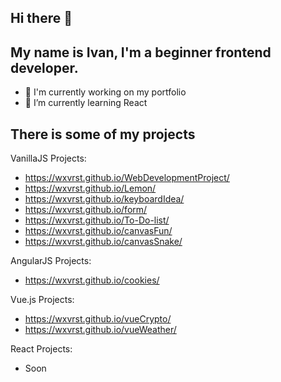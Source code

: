 ## Hi there 👋
## My name is Ivan, I'm a beginner frontend developer.

- 🔭 I'm currently working on my portfolio
- 🌱 I’m currently learning React

## There is some of my projects

VanillaJS Projects:
  - https://wxvrst.github.io/WebDevelopmentProject/
  - https://wxvrst.github.io/Lemon/
  - https://wxvrst.github.io/keyboardIdea/
  - https://wxvrst.github.io/form/
  - https://wxvrst.github.io/To-Do-list/
  - https://wxvrst.github.io/canvasFun/
  - https://wxvrst.github.io/canvasSnake/

AngularJS Projects:
  - https://wxvrst.github.io/cookies/
 
Vue.js Projects:
  - https://wxvrst.github.io/vueCrypto/
  - https://wxvrst.github.io/vueWeather/

React Projects:
  - Soon
